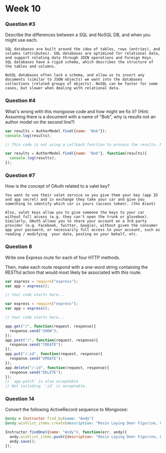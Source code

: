 # Week 10

### Question #3

Describe the differences between a SQL and NoSQL DB, and when you might use each.

```text
SQL databases are built around the idea of tables, rows (entries), and columns (attributes). SQL databases are optimized for relational data, and support relating data through JOIN operations and Foreign Keys. SQL databases have a rigid schema, which describes the structure of the tables and columns.

NoSQL databases often lack a schema, and allow us to insert any documents (similar to JSON objects) we want into the databases collections (related groups of objects). NoSQL can be faster for some cases, but slower when dealing with relational data.
```

### Question #4

What's wrong with this mongoose code and how might we fix it?
(Hint: Assuming there is a document with a name of "Bob", why is results not an author model on the second line?)

```js
var results = AuthorModel.find({name: "Bob"});
console.log(results);
```

```js
// This code is not using a callback function to process the results. Mongoose DB operations (find, save, etc) are all async, which means we need to pass a callback function to handle the results when they come back. Example below:

var results = AuthorModel.find({name: "Bob"}, function(results){
  console.log(results);
});
```

### Question #7

How is the concept of OAuth related to a valet key?

```text
You want to use their valet service so you give them your key (app ID and app secret) and in exchange they take your car and give you something to identify which car is yours (access token). (thx AlexS)

Also, valet keys allow you to give someone the keys to your car without full access (e.g. they can't open the trunk or glovebox). Similarly, OAuth allows you to share your account on a 3rd party provider (e.g. Facebook, Twitter, Google), without given the consumer app your password, or necessarily full access to your account, such as reading / modifying  your data, posting on your behalf, etc.
```

### Question 8

Write one Express route for each of four HTTP methods.

Then, make each route respond with a one-word string containing the RESTful action that would most likely be associated with this route.

```js
var express = require("express");
var app = express();

// Your code starts here...

```

```js
var express = require("express");
var app = express();

// Your code starts here...

app.get("/", function(request, response){
  response.send("SHOW");
});
app.post("/", function(request, response){
  response.send("CREATE");
});
app.put("/:id", function(request, response){
  response.send("UPDATE");
});
app.delete("/:id", function(request, response){
  response.send("DELETE");
});
// `app.patch` is also acceptable
// Not including `:id` is acceptable.
```

### Question 14

Convert the following ActiveRecord sequence to Mongoose:

```rb
@andy = Instructor.find_by(name: "Andy")
@andy.wishlist_items.create(description: "Resin Laying Deer Figurine, Gold")
```

```js
Instructor.findOne({name: "Andy"), function(err, andy){
  andy.wishlist_items.push({description: "Resin Laying Deer Figurine, Gold");
  andy.save();
});
```
